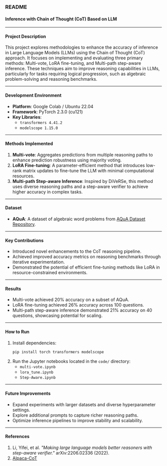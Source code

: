 ### README

#### **Inference with Chain of Thought (CoT) Based on LLM**

---

#### **Project Description**
This project explores methodologies to enhance the accuracy of inference in Large Language Models (LLMs) using the Chain of Thought (CoT) approach. It focuses on implementing and evaluating three primary methods: Multi-vote, LoRA fine-tuning, and Multi-path step-aware inference. These techniques aim to improve reasoning capabilities in LLMs, particularly for tasks requiring logical progression, such as algebraic problem-solving and reasoning benchmarks.

---

#### **Development Environment**
- **Platform**: Google Colab / Ubuntu 22.04
- **Framework**: PyTorch 2.3.0 (cu121)
- **Key Libraries**: 
  - `transformers 4.41.2`
  - `modelscope 1.15.0`

---

#### **Methods Implemented**
1. **Multi-vote**: Aggregates predictions from multiple reasoning paths to enhance prediction robustness using majority voting.
2. **LoRA Fine-tuning**: A parameter-efficient method that introduces low-rank matrix updates to fine-tune the LLM with minimal computational resources.
3. **Multi-path Step-aware Inference**: Inspired by DiVeRSe, this method uses diverse reasoning paths and a step-aware verifier to achieve higher accuracy in complex tasks.

---

#### **Dataset**
- **AQuA**: A dataset of algebraic word problems from [AQuA Dataset Repository](https://github.com/deepmind/AQuA).

---

#### **Key Contributions**
- Introduced novel enhancements to the CoT reasoning pipeline.
- Achieved improved accuracy metrics on reasoning benchmarks through iterative experimentation.
- Demonstrated the potential of efficient fine-tuning methods like LoRA in resource-constrained environments.

---

#### **Results**
- Multi-vote achieved 20% accuracy on a subset of AQuA.
- LoRA fine-tuning achieved 26% accuracy across 100 questions.
- Multi-path step-aware inference demonstrated 21% accuracy on 40 questions, showcasing potential for scaling.

---

#### **How to Run**
1. Install dependencies:
   ```bash
   pip install torch transformers modelscope
   ```
2. Run the Jupyter notebooks located in the `code/` directory:
   - `multi-vote.ipynb`
   - `lora_tune.ipynb`
   - `Step-Aware.ipynb`

---

#### **Future Improvements**
- Expand experiments with larger datasets and diverse hyperparameter settings.
- Explore additional prompts to capture richer reasoning paths.
- Optimize inference pipelines to improve stability and scalability.

---

#### **References**
1. Li, Yifei, et al. *"Making large language models better reasoners with step-aware verifier."* arXiv:2206.02336 (2022).
2. [Alpaca-CoT](https://github.com/PhoebusSi/Alpaca-CoT)


